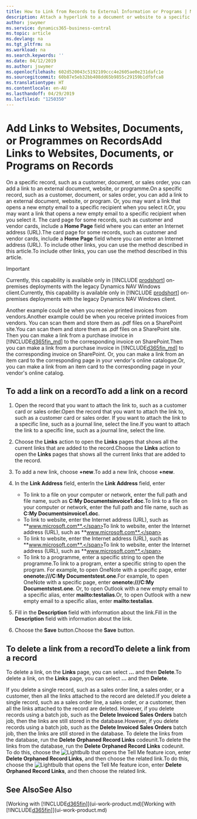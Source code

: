 ```yaml
---
title: How to Link from Records to External Information or Programs | Microsoft Docs
description: Attach a hyperlink to a document or website to a specific record, such as a customer or document.
author: jswymer
ms.service: dynamics365-business-central
ms.topic: article
ms.devlang: na
ms.tgt_pltfrm: na
ms.workload: na
ms.search.keywords: ''
ms.date: 04/12/2019
ms.author: jswymer
ms.openlocfilehash: 602d520043c5192109ccc4e2605ae0e231dafc1e
ms.sourcegitcommit: 60b87e5eb32bb408dd65b9855c29159b1dfbfca8
ms.translationtype: HT
ms.contentlocale: en-AU
ms.lasthandoff: 04/29/2019
ms.locfileid: "1250350"
---
```

# <a name="add-links-to-websites-documents-or-programs-on-records"></a><span data-ttu-id="3b70e-103">Add Links to Websites, Documents, or Programmes on Records</span><span class="sxs-lookup"><span data-stu-id="3b70e-103">Add Links to Websites, Documents, or Programs on Records</span></span>
<span data-ttu-id="3b70e-104">On a specific record, such as a customer, document, or sales order, you can add a link to an external document, website, or programme.</span><span class="sxs-lookup"><span data-stu-id="3b70e-104">On a specific record, such as a customer, document, or sales order, you can add a link to an external document, website, or program.</span></span> <span data-ttu-id="3b70e-105">Or, you may want a link that opens a new empty email to a specific recipient when you select it.</span><span class="sxs-lookup"><span data-stu-id="3b70e-105">Or, you may want a link that opens a new empty email to a specific recipient when you select it.</span></span> <span data-ttu-id="3b70e-106">The card page for some records, such as customer and vendor cards, include a **Home Page** field where you can enter an Internet address (URL).</span><span class="sxs-lookup"><span data-stu-id="3b70e-106">The card page for some records, such as customer and vendor cards, include a **Home Page** field where you can enter an Internet address (URL).</span></span> <span data-ttu-id="3b70e-107">To include other links, you can use the method described in this article.</span><span class="sxs-lookup"><span data-stu-id="3b70e-107">To include other links, you can use the method described in this article.</span></span>  

> [!IMPORTANT]
> <span data-ttu-id="3b70e-108">Currently, this capability is available only in [!INCLUDE [prodshort](includes/prodshort.md)] on-premises deployments with the legacy Dynamics NAV Windows client.</span><span class="sxs-lookup"><span data-stu-id="3b70e-108">Currently, this capability is available only in [!INCLUDE [prodshort](includes/prodshort.md)] on-premises deployments with the legacy Dynamics NAV Windows client.</span></span>  

<span data-ttu-id="3b70e-109">Another example could be when you receive printed invoices from vendors.</span><span class="sxs-lookup"><span data-stu-id="3b70e-109">Another example could be when you receive printed invoices from vendors.</span></span> <span data-ttu-id="3b70e-110">You can scan them and store them as .pdf files on a SharePoint site.</span><span class="sxs-lookup"><span data-stu-id="3b70e-110">You can scan them and store them as .pdf files on a SharePoint site.</span></span> <span data-ttu-id="3b70e-111">Then you can make a link from a purchase invoice in [!INCLUDE[d365fin_md](includes/d365fin_md.md)] to the corresponding invoice on  SharePoint.</span><span class="sxs-lookup"><span data-stu-id="3b70e-111">Then you can make a link from a purchase invoice in [!INCLUDE[d365fin_md](includes/d365fin_md.md)] to the corresponding invoice on  SharePoint.</span></span> <span data-ttu-id="3b70e-112">Or, you can make a link from an item card to the corresponding page in your vendor's online catalogue.</span><span class="sxs-lookup"><span data-stu-id="3b70e-112">Or, you can make a link from an item card to the corresponding page in your vendor's online catalog.</span></span>

## <a name="to-add-a-link-on-a-record"></a><span data-ttu-id="3b70e-113">To add a link on a record</span><span class="sxs-lookup"><span data-stu-id="3b70e-113">To add a link on a record</span></span>   

1.  <span data-ttu-id="3b70e-114">Open the record that you want to attach the link to, such as a customer card or sales order.</span><span class="sxs-lookup"><span data-stu-id="3b70e-114">Open the record that you want to attach the link to, such as a customer card or sales order.</span></span> <span data-ttu-id="3b70e-115">If you want to attach the link to a specific line, such as a journal line, select the line.</span><span class="sxs-lookup"><span data-stu-id="3b70e-115">If you want to attach the link to a specific line, such as a journal line, select the line.</span></span>  

2.  <span data-ttu-id="3b70e-116">Choose the **Links** action to open the **Links** pages that shows all the current links that are added to the record.</span><span class="sxs-lookup"><span data-stu-id="3b70e-116">Choose the **Links** action to open the **Links** pages that shows all the current links that are added to the record.</span></span>

3. <span data-ttu-id="3b70e-117">To add a new link, choose **+new**.</span><span class="sxs-lookup"><span data-stu-id="3b70e-117">To add a new link, choose **+new**.</span></span>

4.  <span data-ttu-id="3b70e-118">In the **Link Address** field, enter</span><span class="sxs-lookup"><span data-stu-id="3b70e-118">In the **Link Address** field, enter</span></span>

    -   <span data-ttu-id="3b70e-119">To link to a file on your computer or network, enter the full path and file name, such as  **C:My Documentsinvoice1.doc**.</span><span class="sxs-lookup"><span data-stu-id="3b70e-119">To link to a file on your computer or network, enter the full path and file name, such as  **C:My Documentsinvoice1.doc**.</span></span>
    -   <span data-ttu-id="3b70e-120">To link to website, enter the Internet address (URL), such as **www.microsoft.com**.</span><span class="sxs-lookup"><span data-stu-id="3b70e-120">To link to website, enter the Internet address (URL), such as **www.microsoft.com**.</span></span>
    -   <span data-ttu-id="3b70e-121">To link to website, enter the Internet address (URL), such as **www.microsoft.com**.</span><span class="sxs-lookup"><span data-stu-id="3b70e-121">To link to website, enter the Internet address (URL), such as **www.microsoft.com**.</span></span>
    -   <span data-ttu-id="3b70e-122">To link to a programme, enter a specific string to open the programme.</span><span class="sxs-lookup"><span data-stu-id="3b70e-122">To link to a program, enter a specific string to open the program.</span></span> <span data-ttu-id="3b70e-123">For example, to open OneNote with a specific page, enter **onenote:///C:My Documentstest.one**.</span><span class="sxs-lookup"><span data-stu-id="3b70e-123">For example, to open OneNote with a specific page, enter **onenote:///C:My Documentstest.one**.</span></span> <span data-ttu-id="3b70e-124">Or, to open Outlook with a new empty email to a specific alias, enter **mailto:testalias**.</span><span class="sxs-lookup"><span data-stu-id="3b70e-124">Or, to open Outlook with a new empty email to a specific alias, enter **mailto:testalias**.</span></span>  

5.  <span data-ttu-id="3b70e-125">Fill in the **Description** field with information about the link.</span><span class="sxs-lookup"><span data-stu-id="3b70e-125">Fill in the **Description** field with information about the link.</span></span>  

6.  <span data-ttu-id="3b70e-126">Choose the **Save** button.</span><span class="sxs-lookup"><span data-stu-id="3b70e-126">Choose the **Save** button.</span></span>  

## <a name="to-delete-a-link-from-a-record"></a><span data-ttu-id="3b70e-127">To delete a link from a record</span><span class="sxs-lookup"><span data-stu-id="3b70e-127">To delete a link from a record</span></span>  

<span data-ttu-id="3b70e-128">To delete a link, on the **Links** page, you can select **...** and then **Delete**.</span><span class="sxs-lookup"><span data-stu-id="3b70e-128">To delete a link, on the **Links** page, you can select **...** and then **Delete**.</span></span>

<span data-ttu-id="3b70e-129">If you delete a single record, such as a sales order line, a sales order, or a customer, then all the links attached to the record are deleted.</span><span class="sxs-lookup"><span data-stu-id="3b70e-129">If you delete a single record, such as a sales order line, a sales order, or a customer, then all the links attached to the record are deleted.</span></span> <span data-ttu-id="3b70e-130">However, if you delete records using a batch job, such as the **Delete Invoiced Sales Orders** batch job, then the links are still stored in the database.</span><span class="sxs-lookup"><span data-stu-id="3b70e-130">However, if you delete records using a batch job, such as the **Delete Invoiced Sales Orders** batch job, then the links are still stored in the database.</span></span> <span data-ttu-id="3b70e-131">To delete the links from the database, run the **Delete Orphaned Record Links** codeunit.</span><span class="sxs-lookup"><span data-stu-id="3b70e-131">To delete the links from the database, run the **Delete Orphaned Record Links** codeunit.</span></span> <span data-ttu-id="3b70e-132">To do this, choose the ![Lightbulb that opens the Tell Me feature](media/ui-search/search_small.png "Tell me what you want to do") icon, enter **Delete Orphaned Record Links**, and then choose the related link.</span><span class="sxs-lookup"><span data-stu-id="3b70e-132">To do this, choose the ![Lightbulb that opens the Tell Me feature](media/ui-search/search_small.png "Tell me what you want to do") icon, enter **Delete Orphaned Record Links**, and then choose the related link.</span></span>   

<!-- ### To run delete orphaned record links  

1.  Choose the ![Lightbulb that opens the Tell Me feature](media/ui-search/search_small.png "Tell me what you want to do") icon, enter **Data Deletion**, and then choose the related link.  

2.  On the **Data Deletion** page, choose **Tasks**, and then choose **Delete Orphaned Record Links**.  -->

## <a name="see-also"></a><span data-ttu-id="3b70e-133">See Also</span><span class="sxs-lookup"><span data-stu-id="3b70e-133">See Also</span></span>  
<span data-ttu-id="3b70e-134">[Working with [!INCLUDE[d365fin](includes/d365fin_md.md)]](ui-work-product.md)</span><span class="sxs-lookup"><span data-stu-id="3b70e-134">[Working with [!INCLUDE[d365fin](includes/d365fin_md.md)]](ui-work-product.md)</span></span>  

